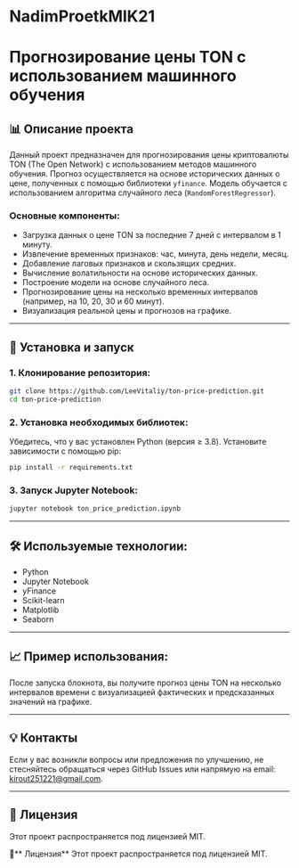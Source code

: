 # NadimProetkMIK21

# Прогнозирование цены TON с использованием машинного обучения

## 📊 Описание проекта
Данный проект предназначен для прогнозирования цены криптовалюты TON (The Open Network) с использованием методов машинного обучения. Прогноз осуществляется на основе исторических данных о цене, полученных с помощью библиотеки `yfinance`. Модель обучается с использованием алгоритма случайного леса (`RandomForestRegressor`).

### Основные компоненты:
- Загрузка данных о цене TON за последние 7 дней с интервалом в 1 минуту.
- Извлечение временных признаков: час, минута, день недели, месяц.
- Добавление лаговых признаков и скользящих средних.
- Вычисление волатильности на основе исторических данных.
- Построение модели на основе случайного леса.
- Прогнозирование цены на несколько временных интервалов (например, на 10, 20, 30 и 60 минут).
- Визуализация реальной цены и прогнозов на графике.

---

## 🚀 Установка и запуск

### 1. Клонирование репозитория:
```bash
git clone https://github.com/LeeVitaliy/ton-price-prediction.git
cd ton-price-prediction
```

### 2. Установка необходимых библиотек:
Убедитесь, что у вас установлен Python (версия ≥ 3.8). Установите зависимости с помощью pip:
```bash
pip install -r requirements.txt
```

### 3. Запуск Jupyter Notebook:
```bash
jupyter notebook ton_price_prediction.ipynb
```

---

## 🛠️ Используемые технологии:
- Python
- Jupyter Notebook
- yFinance
- Scikit-learn
- Matplotlib
- Seaborn

---

## 📈 Пример использования:
После запуска блокнота, вы получите прогноз цены TON на несколько интервалов времени с визуализацией фактических и предсказанных значений на графике.

---

## 💡 Контакты
Если у вас возникли вопросы или предложения по улучшению, не стесняйтесь обращаться через GitHub Issues или напрямую на email: kirout251221@gmail.com.

---

## 📜 Лицензия
Этот проект распространяется под лицензией MIT.

📜** Лицензия**
Этот проект распространяется под лицензией MIT.
